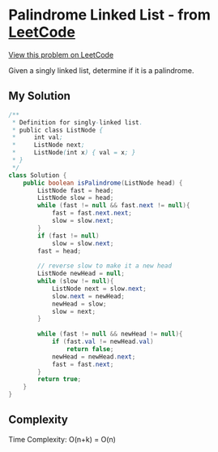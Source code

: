 # Palindrome Linked List - from [LeetCode](https://leetcode.com)
[View this problem on LeetCode](https://leetcode.com/problems/palindrome-linked-list/description/)

Given a singly linked list, determine if it is a palindrome.

## My Solution
```java
/**
 * Definition for singly-linked list.
 * public class ListNode {
 *     int val;
 *     ListNode next;
 *     ListNode(int x) { val = x; }
 * }
 */
class Solution {
    public boolean isPalindrome(ListNode head) {
        ListNode fast = head;
        ListNode slow = head;
        while (fast != null && fast.next != null){
            fast = fast.next.next;
            slow = slow.next;
        }
        if (fast != null)
            slow = slow.next;
        fast = head;
        
        // reverse slow to make it a new head
        ListNode newHead = null;
        while (slow != null){
            ListNode next = slow.next;
            slow.next = newHead;
            newHead = slow;
            slow = next;
        }
        
        while (fast != null && newHead != null){
            if (fast.val != newHead.val)
                return false;
            newHead = newHead.next;
            fast = fast.next;
        }
        return true;
    }
}
```

## Complexity
Time Complexity: O(n+k) = O(n)